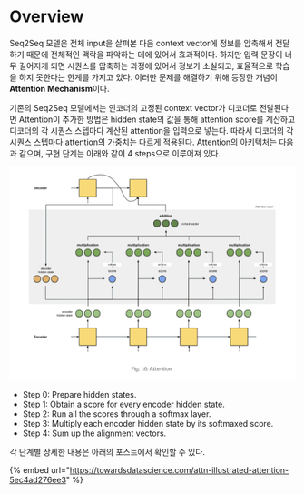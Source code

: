 # Overview

 Seq2Seq 모델은 전체 input을 살펴본 다음 context vector에 정보를 압축해서 전달하기 때문에 전체적인 맥락을 파악하는 데에 있어서 효과적이다. 하지만 입력 문장이 너무 길어지게 되면 시퀀스를 압축하는 과정에 있어서 정보가 소실되고, 효율적으로 학습을 하지 못한다는 한계를 가지고 있다. 이러한 문제를 해결하기 위해 등장한 개념이 **Attention Mechanism**이다. 

 기존의 Seq2Seq 모델에서는 인코더의 고정된 context vector가 디코더로 전달된다면 Attention이 추가한 방법은 hidden state의 값을 통해 attention score를 계산하고 디코더의 각 시퀀스 스텝마다 계산된 attention을 입력으로 넣는다. 따라서 디코더의 각 시퀀스 스텝마다 attention의 가중치는 다르게 적용된다.  Attention의 아키텍처는 다음과 같으며, 구현 단계는 아래와 같이 4 steps으로 이루어져 있다.   

![](../.gitbook/assets/attention.png)

* Step 0: Prepare hidden states.
* Step 1: Obtain a score for every encoder hidden state.
* Step 2: Run all the scores through a softmax layer.
* Step 3: Multiply each encoder hidden state by its softmaxed score.
* Step 4: Sum up the alignment vectors. 

 각 단계별 상세한 내용은 아래의 포스트에서 확인할 수 있다. 

{% embed url="https://towardsdatascience.com/attn-illustrated-attention-5ec4ad276ee3" %}



